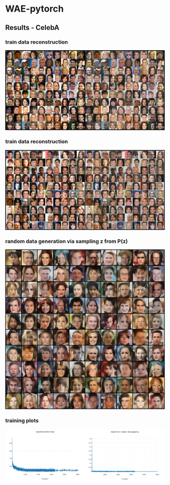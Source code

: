 # WAE-pytorch


## Results - CelebA
### train data reconstruction
![train_recon](misc/train_reconstruction.jpg)
### train data reconstruction
![test_recon](misc/test_reconstruction.jpg)
### random data generation via sampling z from P(z)
![random_sample](misc/random_sample.jpg)
### training plots
![curves](misc/curves.png)
